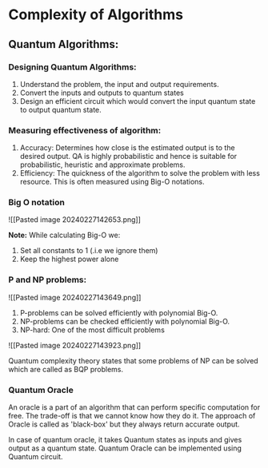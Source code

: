 # Complexity of Algorithms
## Quantum Algorithms:

### Designing Quantum Algorithms:
1. Understand the problem, the input and output requirements.
2. Convert the inputs and outputs to quantum states
3. Design an efficient circuit which would convert the input quantum state to output quantum state.

### Measuring effectiveness of algorithm:
1. Accuracy: Determines how close is the estimated output is to the desired output. QA is highly probabilistic and hence is suitable for probabilistic, heuristic and approximate problems.
2. Efficiency: The quickness of the algorithm to solve the problem with less resource. This is often measured using Big-O notations.

### Big O notation
![[Pasted image 20240227142653.png]]

**Note:**
While calculating Big-O we:
1. Set all constants to 1 (.i.e we ignore them)
2. Keep the highest power alone

### P and NP problems:
![[Pasted image 20240227143649.png]]

1. P-problems can be solved efficiently with polynomial Big-O.
2. NP-problems can be checked efficiently with polynomial Big-O.
3. NP-hard: One of the most difficult problems

![[Pasted image 20240227143923.png]]

Quantum complexity theory states that some problems of NP can be solved which are called as BQP problems.

### Quantum Oracle
An oracle is a part of an algorithm that can perform specific computation for free. The trade-off is that we cannot know how they do it. The approach of Oracle is called as 'black-box' but they always return accurate output.

In case of quantum oracle, it takes Quantum states as inputs and gives output as a quantum state. Quantum Oracle can be implemented using Quantum circuit. 




